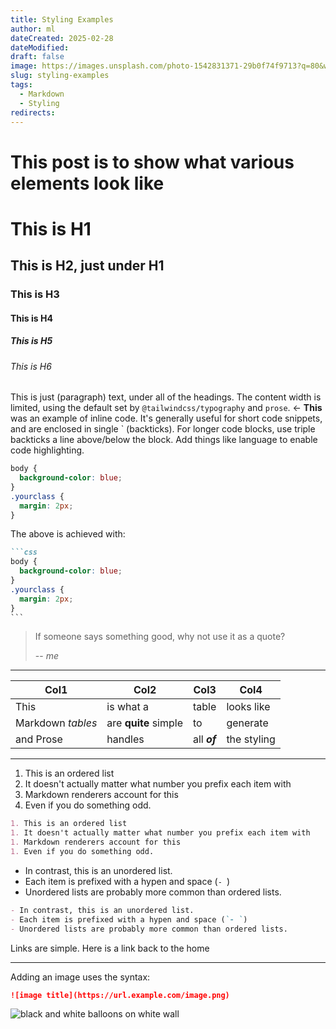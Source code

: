 ```yaml
---
title: Styling Examples
author: ml
dateCreated: 2025-02-28
dateModified:
draft: false
image: https://images.unsplash.com/photo-1542831371-29b0f74f9713?q=80&w=1000&auto=format&fit=crop&ixlib=rb-4.0.3&ixid=M3wxMjA3fDB8MHxwaG90by1wYWdlfHx8fGVufDB8fHx8fA%3D%3D
slug: styling-examples
tags:
  - Markdown
  - Styling
redirects:
---
```


# This post is to show what various elements look like

# This is H1

## This is H2, just under H1

### This is H3

#### This is H4

##### This is H5

###### This is H6

This is just (paragraph) text, under all of the headings. The content width is limited, using the default set by `@tailwindcss/typography` and `prose`. \<- **This** was an example of inline code. It's generally useful for short code snippets, and are enclosed in single ` (backticks). For longer code blocks, use triple backticks a line above/below the block. Add things like language to enable code highlighting.

```css
body {
  background-color: blue;
}
.yourclass {
  margin: 2px;
}
```

The above is achieved with:

````markdown
```css
body {
  background-color: blue;
}
.yourclass {
  margin: 2px;
}
```
````

> If someone says something good, why not use it as a quote?
>
> -- <cite>me</cite>

---

| Col1              | Col2                 | Col3         | Col4        |
| ----------------- | -------------------- | ------------ | ----------- |
| This              | is what a            | table        | looks like  |
| Markdown _tables_ | are **quite** simple | to           | generate    |
| and Prose         | handles              | all **_of_** | the styling |

---

1. This is an ordered list
1. It doesn't actually matter what number you prefix each item with
1. Markdown renderers account for this
1. Even if you do something odd.

```markdown
1. This is an ordered list
1. It doesn't actually matter what number you prefix each item with
1. Markdown renderers account for this
1. Even if you do something odd.
```

- In contrast, this is an unordered list.
- Each item is prefixed with a hypen and space (`- `)
- Unordered lists are probably more common than ordered lists.

```markdown
- In contrast, this is an unordered list.
- Each item is prefixed with a hypen and space (`- `)
- Unordered lists are probably more common than ordered lists.
```

Links are simple. Here is a link back to the home

---

Adding an image uses the syntax:

```markdown
![image title](https://url.example.com/image.png)
```

![black and white balloons on white wall](https://images.unsplash.com/photo-1626624340240-aadc087844fa?q=80&w=1000&auto=format&fit=crop&ixlib=rb-4.0.3&ixid=M3wxMjA3fDB8MHxwaG90by1wYWdlfHx8fGVufDB8fHx8fA%3D%3D)
